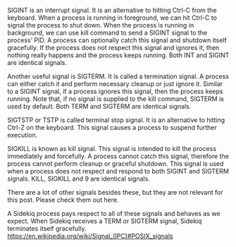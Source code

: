 SIGINT is an interrupt signal. It is an alternative to hitting Ctrl-C from the keyboard. When a process is running in foreground, we can hit Ctrl-C to signal the process to shut down. When the process is running in background, we can use kill command to send a SIGINT signal to the process’ PID. A process can optionally catch this signal and shutdown itself gracefully. If the process does not respect this signal and ignores it, then nothing really happens and the process keeps running. Both INT and SIGINT are identical signals.

Another useful signal is SIGTERM. It is called a termination signal. A process can either catch it and perform necessary cleanup or just ignore it. Similar to a SIGINT signal, if a process ignores this signal, then the process keeps running. Note that, if no signal is supplied to the kill command, SIGTERM is used by default. Both TERM and SIGTERM are identical signals.

SIGTSTP or TSTP is called terminal stop signal. It is an alternative to hitting Ctrl-Z on the keyboard. This signal causes a process to suspend further execution.

SIGKILL is known as kill signal. This signal is intended to kill the process immediately and forcefully. A process cannot catch this signal, therefore the process cannot perform cleanup or graceful shutdown. This signal is used when a process does not respect and respond to both SIGINT and SIGTERM signals. KILL, SIGKILL and 9 are identical signals.

There are a lot of other signals besides these, but they are not relevant for this post. Please check them out here.

A Sidekiq process pays respect to all of these signals and behaves as we expect. When Sidekiq receives a TERM or SIGTERM signal, Sidekiq terminates itself gracefully.
https://en.wikipedia.org/wiki/Signal_(IPC)#POSIX_signals